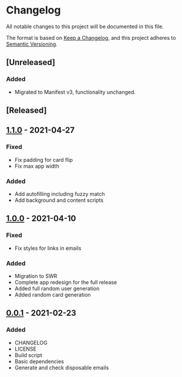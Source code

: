 [0.0.1]: https://github.com/aliraslan/throwaway/releases/tag/0.0.1
[1.0.0]: https://github.com/aliraslan/throwaway/releases/tag/1.0.0
[1.1.0]: https://github.com/aliraslan/throwaway/releases/tag/1.1.0
[1.2.0]: https://github.com/aliraslan/throwaway/releases/tag/1.2.0
# Changelog

All notable changes to this project will be documented in this file.

The format is based on [Keep a Changelog](https://keepachangelog.com/en/1.0.0/),
and this project adheres to [Semantic Versioning](https://semver.org/spec/v2.0.0.html).

## [Unreleased]

### Added
- Migrated to Manifest v3, functionality unchanged. 

## [Released]

## [1.1.0] - 2021-04-27
### Fixed
- Fix padding for card flip
- Fix max app width

### Added
- Add autofilling including fuzzy match
- Add background and content scripts

## [1.0.0] - 2021-04-10

### Fixed
- Fix styles for links in emails

### Added
- Migration to SWR
- Complete app redesign for the full release
- Added full random user generation
- Added random card generation

## [0.0.1] - 2021-02-23

### Added
- CHANGELOG
- LICENSE
- Build script
- Basic dependencies
- Generate and check disposable emails
